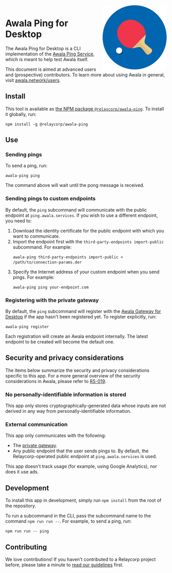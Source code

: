<img src="./ping-logo.png" align="right" alt="Awala Ping logo"/>

# Awala Ping for Desktop

The Awala Ping for Desktop is a CLI implementation of the [Awala Ping Service](https://specs.awala.network/RS-014), which is meant to help test Awala itself.

This document is aimed at advanced users and (prospective) contributors. To learn more about using Awala in general, visit [awala.network/users](https://awala.network/users).

## Install

This tool is available as [the NPM package `@relaycorp/awala-ping`](https://www.npmjs.com/package/@relaycorp/awala-ping). To install it globally, run:

```shell
npm install -g @relaycorp/awala-ping
```

## Use

### Sending pings

To send a ping, run:

```
awala-ping ping
```

The command above will wait until the pong message is received.

### Sending pings to custom endpoints

By default, the `ping` subcommand will communicate with the public endpoint at `ping.awala.services`. If you wish to use a different endpoint, you need to:

1. Download the identity certificate for the public endpoint with which you want to communicate.
1. Import the endpoint first with the `third-party-endpoints import-public` subcommand. For example:
   ```shell
   awala-ping third-party-endpoints import-public < /path/to/connection-params.der
   ```
1. Specify the Internet address of your custom endpoint when you send pings. For example:
   ```shell
   awala-ping ping your-endpoint.com
   ```

### Registering with the private gateway

By default, the `ping` subcommand will register with the [Awala Gateway for Desktop](https://github.com/relaycorp/awala-gateway-desktop) if the app hasn't been registered yet. To register explicitly, run:

```
awala-ping register
```

Each registration will create an Awala endpoint internally. The latest endpoint to be created will become the default one.

## Security and privacy considerations

The items below summarize the security and privacy considerations specific to this app. For a more general overview of the security considerations in Awala, please refer to [RS-019](https://specs.awala.network/RS-019).

### No personally-identifiable information is stored

This app only stores cryptographically-generated data whose inputs are not derived in any way from personally-identifiable information.

### External communication

This app only communicates with the following:

- The [private gateway](https://github.com/relaycorp/awala-gateway-desktop).
- Any public endpoint that the user sends pings to. By default, the Relaycorp-operated public endpoint at `ping.awala.services` is used.

This app doesn't track usage (for example, using Google Analytics), nor does it use ads.

## Development

To install this app in development, simply run `npm install` from the root of the repository.

To run a subcommand in the CLI, pass the subcommand name to the command `npm run run --`. For example, to send a ping, run:

```shell
npm run run -- ping
```

## Contributing

We love contributions! If you haven't contributed to a Relaycorp project before, please take a minute to [read our guidelines](https://github.com/relaycorp/.github/blob/master/CONTRIBUTING.md) first.
